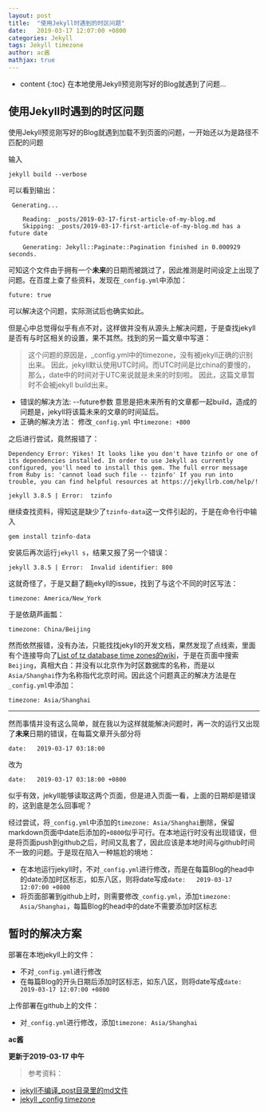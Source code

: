 ```yaml
---
layout: post
title:  "使用Jekyll时遇到的时区问题"
date:   2019-03-17 12:07:00 +0800
categories: Jekyll
tags: Jekyll timezone
author: ac酱
mathjax: true
---
```


* content
{:toc}
在本地使用Jekyll预览刚写好的Blog就遇到了问题...



## 使用Jekyll时遇到的时区问题
使用Jekyll预览刚写好的Blog就遇到加载不到页面的问题，一开始还以为是路径不匹配的问题

输入

    jekyll build --verbose 

可以看到输出：

     Generating...

        Reading: _posts/2019-03-17-first-article-of-my-blog.md
        Skipping: _posts/2019-03-17-first-article-of-my-blog.md has a future date

        Generating: Jekyll::Paginate::Pagination finished in 0.000929 seconds.

可知这个文件由于拥有一个**未来**的日期而被跳过了，因此推测是时间设定上出现了问题。在百度上查了些资料，发现在`_config.yml`中添加：

    future: true

可以解决这个问题，实际测试后也确实如此。

但是心中总觉得似乎有点不对，这样做并没有从源头上解决问题，于是查找jekyll是否有与时区相关的设置，果不其然。找到的另一篇文章中写道：

> 这个问题的原因是，_config.yml中的timezone，没有被jekyll正确的识别出来。
因此，jekyll默认使用UTC时间。而UTC时间是比china的要慢的，那么，date中的时间对于UTC来说就是未来的时刻啦。
因此，这篇文章暂时不会被jekyll build出来。
* 错误的解决方法:
--future参数  意思是把未来所有的文章都一起build，造成的问题是，jekyll将该篇未来的文章的时间延后。
* 正确的解决方法：
修改`_config.yml` 中`timezone: +800`

之后进行尝试，竟然报错了：

    Dependency Error: Yikes! It looks like you don't have tzinfo or one of its dependencies installed. In order to use Jekyll as currently configured, you'll need to install this gem. The full error message from Ruby is: 'cannot load such file -- tzinfo' If you run into trouble, you can find helpful resources at https://jekyllrb.com/help/!

    jekyll 3.8.5 | Error:  tzinfo

继续查找资料，得知这是缺少了`tzinfo-data`这一文件引起的，于是在命令行中输入

    gem install tzinfo-data

安装后再次运行`jekyll s`，结果又报了另一个错误：

    jekyll 3.8.5 | Error:  Invalid identifier: 800

这就奇怪了，于是又翻了翻jekyll的issue，找到了与这个不同的时区写法：

    timezone: America/New_York

于是依葫芦画瓢：

    timezone: China/Beijing

然而依然报错，没有办法，只能找找jekyll的开发文档，果然发现了点线索，里面有个连接导向了[List of tz database time zones的wiki](https://en.wikipedia.org/wiki/List_of_tz_database_time_zones)，于是在页面中搜索`Beijing`，真相大白：并没有以北京作为时区数据库的名称，而是以`Asia/Shanghai`作为名称指代北京时间。因此这个问题真正的解决方法是在`_config.yml`中添加：

    timezone: Asia/Shanghai


---

然而事情并没有这么简单，就在我以为这样就能解决问题时，再一次的运行又出现了**未来**日期的错误，在每篇文章开头部分将

    date:   2019-03-17 03:18:00

改为

    date:   2019-03-17 03:18:00 +0800

似乎有效，jekyll能够读取这两个页面，但是进入页面一看，上面的日期却是错误的，这到底是怎么回事呢？

经过尝试，将`_config.yml`中添加的`timezone: Asia/Shanghai`删除，保留markdown页面中date后添加的`+0800`似乎可行。在本地运行时没有出现错误，但是将页面push到github之后，时间又乱套了，因此应该是本地时间与github时间不一致的问题。于是现在陷入一种尴尬的境地：
* 在本地运行jekyll时，不对`_config.yml`进行修改，而是在每篇Blog的head中的date添加时区标志，如东八区，则将date写成`date:   2019-03-17 12:07:00 +0800`
* 将页面部署到github上时，则需要修改`_config.yml`，添加`timezone: Asia/Shanghai`，每篇Blog的head中的date不需要添加时区标志

## 暂时的解决方案

部署在本地jekyll上的文件：
* 不对`_config.yml`进行修改
* 在每篇Blog的开头日期后添加时区标志，如东八区，则将date写成`date:   2019-03-17 12:07:00 +0800`

上传部署在github上的文件：
* 对`_config.yml`进行修改，添加`timezone: Asia/Shanghai`


**ac酱**

**更新于2019-03-17 中午**


> 参考资料：
* [jekyll不编译_post目录里的md文件](https://ferrisyu.com/2018/03/28/jekyll_not_gen_html.html)
* [jekyll _config timezone](https://blog.csdn.net/think_ycx/article/details/77460567)